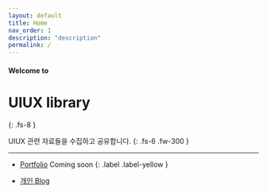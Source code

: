 ```yaml
---
layout: default
title: Home
nav_order: 1
description: "description"
permalink: /
---
```


#### Welcome to
# UIUX library
{: .fs-8 }

UIUX 관련 자료들을 수집하고 공유합니다.
{: .fs-6 .fw-300 }

---

- [Portfolio](#)
 Coming soon
{: .label .label-yellow }

- [개인 Blog](https://lifewebstudy.com/)





